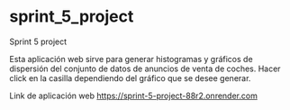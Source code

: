 # sprint_5_project
Sprint 5 project

Esta aplicación web sirve para generar histogramas y gráficos de dispersión del conjunto de datos de anuncios de venta de coches.
Hacer click en la casilla dependiendo del gráfico que se desee generar.

Link de aplicación web
https://sprint-5-project-88r2.onrender.com